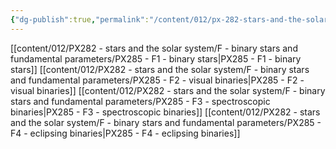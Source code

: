 ```yaml
---
{"dg-publish":true,"permalink":"/content/012/px-282-stars-and-the-solar-system/f-binary-stars-and-fundamental-parameters/f-binary-stars-and-fundamental-parameters/","noteIcon":"1","created":"2024-11-29T05:44:05.533+00:00","updated":"2024-11-29T06:18:07.141+00:00"}
---
```


[[content/012/PX282 - stars and the solar system/F - binary stars and fundamental parameters/PX285 - F1 - binary stars\|PX285 - F1 - binary stars]]
[[content/012/PX282 - stars and the solar system/F - binary stars and fundamental parameters/PX285 - F2 - visual binaries\|PX285 - F2 - visual binaries]]
[[content/012/PX282 - stars and the solar system/F - binary stars and fundamental parameters/PX285 - F3 - spectroscopic binaries\|PX285 - F3 - spectroscopic binaries]]
[[content/012/PX282 - stars and the solar system/F - binary stars and fundamental parameters/PX285 - F4 - eclipsing binaries\|PX285 - F4 - eclipsing binaries]]
